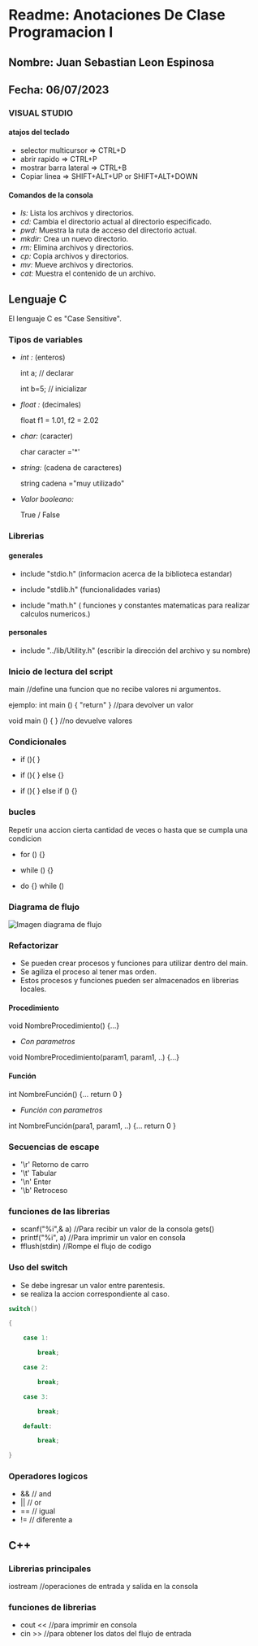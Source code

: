 
# Readme: Anotaciones De Clase Programacion I

## **Nombre: Juan Sebastian Leon Espinosa**

## **Fecha: 06/07/2023**

### VISUAL STUDIO

#### atajos del teclado

- selector multicursor => CTRL+D
- abrir rapido => CTRL+P
- mostrar barra lateral => CTRL+B
- Copiar linea => SHIFT+ALT+UP or SHIFT+ALT+DOWN

#### Comandos de la consola

- *ls:* Lista los archivos y directorios.
- *cd:* Cambia el directorio actual al directorio especificado.
- *pwd:* Muestra la ruta de acceso del directorio actual.
- *mkdir:* Crea un nuevo directorio.
- *rm:* Elimina archivos y directorios.
- *cp:* Copia archivos y directorios.
- *mv:* Mueve archivos y directorios.
- *cat:* Muestra el contenido de un archivo.

## Lenguaje C

El lenguaje C es "Case Sensitive".

### Tipos de variables

- *int :* (enteros)

    int a;       // declarar

    int b=5;    // inicializar

- *float :* (decimales)

    float f1 = 1.01, f2 = 2.02

- *char:* (caracter)

    char caracter ='*'

- *string:* (cadena de caracteres)

    string cadena ="muy utilizado"

- *Valor booleano:*

    True / False

### Librerias

#### generales

- include "stdio.h" (informacion acerca de la biblioteca estandar)

- include "stdlib.h" (funcionalidades varias)

- include "math.h" ( funciones y constantes matematicas para realizar calculos numericos.)

#### personales

- include "../lib/Utility.h" (escribir la dirección del archivo y su nombre)

### Inicio de lectura del script

main     //define una funcion que no recibe valores ni argumentos.

ejemplo:
int main () { "return" } //para devolver un valor

void main () { } //no devuelve valores

### Condicionales

- if (){ }

- if (){ } else {}

- if (){ } else if () {}

### bucles

Repetir una accion cierta cantidad de veces o
hasta que se cumpla una condicion

- for () {}

- while () {}

- do {} while ()

### Diagrama de flujo

![Imagen diagrama de flujo](https://www.smartdraw.com/flowchart/img/simbolos-de-diagramas-de-flujo.png)

### Refactorizar

- Se pueden crear procesos y funciones para utilizar dentro del main.
- Se agiliza el proceso al tener mas orden.
- Estos procesos y funciones pueden ser almacenados en librerias locales.

#### Procedimiento

void NombreProcedimiento() {…}

- *Con parametros*

void NombreProcedimiento(param1, param1, ..) {…}

#### Función

int NombreFunción()
{… return 0 }

- *Función con parametros*

int NombreFunción(para1, param1, ..)
{… return 0 }

### Secuencias de escape

- '\r' Retorno de carro
- '\t' Tabular
- '\n' Enter
- '\b' Retroceso

### funciones de las librerias

- scanf("%i",& a) //Para recibir un valor de la consola
gets()
- printf("%i", a) //Para imprimir un valor en consola
- fflush(stdin) //Rompe el flujo de codigo

### Uso del switch

- Se debe  ingresar un valor entre parentesis.
- se realiza la accion correspondiente al caso.

```cpp
switch()

{

    case 1:

        break;

    case 2:

        break;

    case 3:

        break;

    default:

        break;

}
```

### Operadores logicos

- && // and
- || // or
- == // igual
- != // diferente a

## C++

### Librerias principales

iostream //operaciones de entrada y salida en la consola

### funciones de librerias

- cout <<  //para imprimir en consola
- cin >>   //para obtener los datos del flujo de entrada
